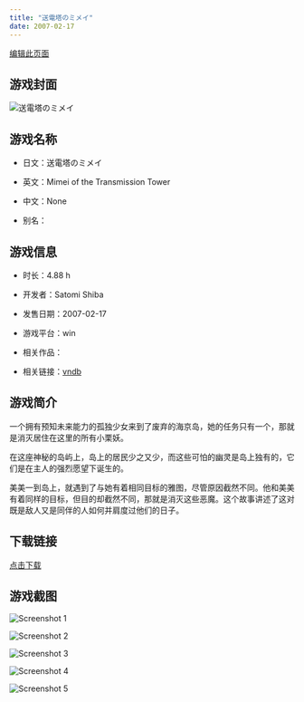 ```yaml
---
title: "送電塔のミメイ"
date: 2007-02-17
---
```

[编辑此页面](https://github.com/ACG-3/ADV3-source/blob/main/source/_posts/games/%E9%80%81%E9%9B%BB%E5%A1%94%E3%81%AE%E3%83%9F%E3%83%A1%E3%82%A4.md)

## 游戏封面

![送電塔のミメイ](https%3A//pan.timero.xyz/onedrive/img_lib_001/%E9%80%81%E9%9B%BB%E5%A1%94%E3%81%AE%E3%83%9F%E3%83%A1%E3%82%A4_cover.avif)


## 游戏名称

- 日文：送電塔のミメイ
- 英文：Mimei of the Transmission Tower
- 中文：None

- 别名：


## 游戏信息

- 时长：4.88 h
- 开发者：Satomi Shiba
- 发售日期：2007-02-17
- 游戏平台：win
- 相关作品：

- 相关链接：[vndb](https://vndb.org/v2677)


## 游戏简介

一个拥有预知未来能力的孤独少女来到了废弃的海京岛，她的任务只有一个，那就是消灭居住在这里的所有小栗妖。

在这座神秘的岛屿上，岛上的居民少之又少，而这些可怕的幽灵是岛上独有的，它们是在主人的强烈愿望下诞生的。

美美一到岛上，就遇到了与她有着相同目标的雅图，尽管原因截然不同。他和美美有着同样的目标，但目的却截然不同，那就是消灭这些恶魔。这个故事讲述了这对既是敌人又是同伴的人如何并肩度过他们的日子。


## 下载链接

[点击下载](https://pan.timero.xyz/onedrive/adv_lib_001/%E9%80%81%E9%9B%BB%E5%A1%94%E3%81%AE%E3%83%9F%E3%83%A1%E3%82%A4)


## 游戏截图


![Screenshot 1](https%3A//pan.timero.xyz/onedrive/img_lib_001/%E9%80%81%E9%9B%BB%E5%A1%94%E3%81%AE%E3%83%9F%E3%83%A1%E3%82%A4_Screenshot_1.avif)

![Screenshot 2](https%3A//pan.timero.xyz/onedrive/img_lib_001/%E9%80%81%E9%9B%BB%E5%A1%94%E3%81%AE%E3%83%9F%E3%83%A1%E3%82%A4_Screenshot_2.avif)

![Screenshot 3](https%3A//pan.timero.xyz/onedrive/img_lib_001/%E9%80%81%E9%9B%BB%E5%A1%94%E3%81%AE%E3%83%9F%E3%83%A1%E3%82%A4_Screenshot_3.avif)

![Screenshot 4](https%3A//pan.timero.xyz/onedrive/img_lib_001/%E9%80%81%E9%9B%BB%E5%A1%94%E3%81%AE%E3%83%9F%E3%83%A1%E3%82%A4_Screenshot_4.avif)

![Screenshot 5](https%3A//pan.timero.xyz/onedrive/img_lib_001/%E9%80%81%E9%9B%BB%E5%A1%94%E3%81%AE%E3%83%9F%E3%83%A1%E3%82%A4_Screenshot_5.avif)


